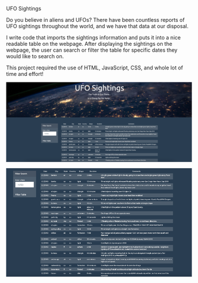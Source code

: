 UFO Sightings

Do you believe in aliens and UFOs?
There have been countless reports of UFO sightings throughout the world, and we have that data at our disposal.

I write code that imports the sightings information and puts it into a nice readable table on the webpage.
After displaying the sightings on the webpage, the user can search or filter the table for specific dates they would like to search on.

This project required the use of HTML, JavaScript, CSS, and whole lot of time and effort!

![](UFO-level-1/images/Homepage.png)

![](UFO-level-1/images/Data.png)
